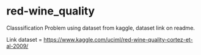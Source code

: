 # red-wine_quality
Classsification Problem using dataset from kaggle, dataset link on readme.





Link dataset = https://www.kaggle.com/uciml/red-wine-quality-cortez-et-al-2009/
